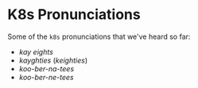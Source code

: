 # K8s Pronunciations

Some of the `k8s` pronunciations that we've heard so far:

- _kay eights_
- _kayghties_ (_keighties_)
- _koo-ber-na-tees_
- _koo-ber-ne-tees_
